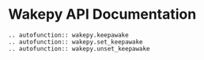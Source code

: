 # Wakepy API Documentation


```{eval-rst}
.. autofunction:: wakepy.keepawake
.. autofunction:: wakepy.set_keepawake
.. autofunction:: wakepy.unset_keepawake
```
